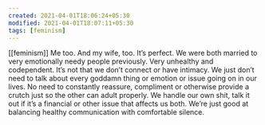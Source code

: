 ```yaml
---
created: 2021-04-01T18:06:24+05:30
modified: 2021-04-01T18:07:11+05:30
tags: [feminism]
---
```

[[feminism]]
 Me too. And my wife, too. It’s perfect. We were both married to very emotionally needy people previously. Very unhealthy and codependent. It’s not that we don’t connect or have intimacy. We just don’t need to talk about every goddamn thing or emotion or issue going on in our lives. No need to constantly reassure, compliment or otherwise provide a crutch just so the other can adult properly. We handle our own shit, talk it out if it’s a financial or other issue that affects us both. We’re just good at balancing healthy communication with comfortable silence. 
